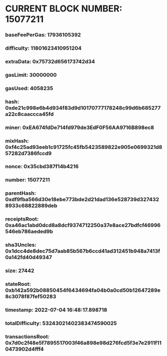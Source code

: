# CURRENT BLOCK NUMBER: 15077211

### baseFeePerGas: 17936105392
### difficulty: 11801623410951204
### extraData: 0x75732d656173742d34
### gasLimit: 30000000
### gasUsed: 4058235
### hash: 0xde21c998e6b4d934f83d9d10170777178248c99d6b685277a22c8caaccca45fd
### miner: 0xEA674fdDe714fd979de3EdF0F56AA9716B898ec8
### mixHash: 0xf4c25ad93eeb1c91725fc45fb5423589822e905e0699321d857282d7386fccd9
### nonce: 0x35cbd387f14b4216
### number: 15077211
### parentHash: 0xdf9fba566d30e18ebe773bde2d21dad136e528739d3274328933c68822889deb
### receiptsRoot: 0xa46ac1abd0dcd8a8dcf9374712250a37e8ace27bdfcf46996546eb786aeded9b
### sha3Uncles: 0x1dcc4de8dec75d7aab85b567b6ccd41ad312451b948a7413f0a142fd40d49347
### size: 27442
### stateRoot: 0xb142a592b08850454f6434694fa04b0a0cd50b12647289e8c3078f87fef50283
### timestamp: 2022-07-04 16:48:17.898718
### totalDifficulty: 53243021402383474590025
### transactionsRoot: 0x7d0c2f48e5f7895517003f46a898e98d276fcd5f3e7e2911f110473902d4fff4

